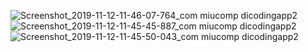 ![Screenshot_2019-11-12-11-46-07-764_com miucomp dicodingapp2](https://user-images.githubusercontent.com/24388499/69528798-87c1d580-0fa1-11ea-9bd8-0e22a8e38fa3.png)
![Screenshot_2019-11-12-11-45-45-887_com miucomp dicodingapp2](https://user-images.githubusercontent.com/24388499/69528800-885a6c00-0fa1-11ea-8671-f981d01a072f.png)
![Screenshot_2019-11-12-11-45-50-043_com miucomp dicodingapp2](https://user-images.githubusercontent.com/24388499/69528801-885a6c00-0fa1-11ea-8654-40400e660803.png)
